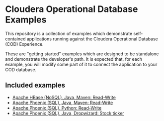 # Cloudera Operational Database Examples

This repository is a collection of examples which demonstrate self-contained applications
running against the Cloudera Operational Database (COD) Experience.

These are "getting started" examples which are designed to be standalone and demonstrate
the developer's path. It is expected that, for each example, you will modify some part
of it to connect the application to your COD database.

## Included examples

* [Apache HBase (NoSQL), Java, Maven: Read-Write](hbase-read-write/README.md)
* [Apache Phoenix (SQL), Java, Maven: Read-Write](phoenix-read-write/README.md)
* [Apache Phoenix (SQL), Python: Read-Write](phoenixdb-read-write/README.rst)
* [Apache Phoenix (SQL), Java, Dropwizard: Stock ticker](phoenix-stock-ticker/README.md)
